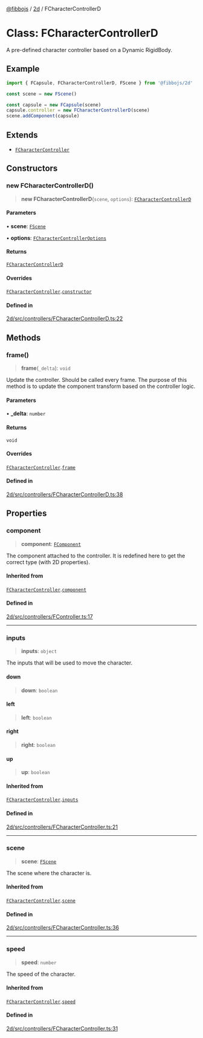 [@fibbojs](/api/index) / [2d](/api/2d) / FCharacterControllerD

# Class: FCharacterControllerD

A pre-defined character controller based on a Dynamic RigidBody.

## Example

```ts
import { FCapsule, FCharacterControllerD, FScene } from '@fibbojs/2d'

const scene = new FScene()

const capsule = new FCapsule(scene)
capsule.controller = new FCharacterControllerD(scene)
scene.addComponent(capsule)
```

## Extends

- [`FCharacterController`](FCharacterController.md)

## Constructors

### new FCharacterControllerD()

> **new FCharacterControllerD**(`scene`, `options`): [`FCharacterControllerD`](FCharacterControllerD.md)

#### Parameters

• **scene**: [`FScene`](FScene.md)

• **options**: [`FCharacterControllerOptions`](../interfaces/FCharacterControllerOptions.md)

#### Returns

[`FCharacterControllerD`](FCharacterControllerD.md)

#### Overrides

[`FCharacterController`](FCharacterController.md).[`constructor`](FCharacterController.md#constructors)

#### Defined in

[2d/src/controllers/FCharacterControllerD.ts:22](https://github.com/fibbojs/fibbo/blob/b496854a6f37e79caf42562bf7512dfda8184f7a/packages/2d/src/controllers/FCharacterControllerD.ts#L22)

## Methods

### frame()

> **frame**(`_delta`): `void`

Update the controller. Should be called every frame.
The purpose of this method is to update the component transform based on the controller logic.

#### Parameters

• **\_delta**: `number`

#### Returns

`void`

#### Overrides

[`FCharacterController`](FCharacterController.md).[`frame`](FCharacterController.md#frame)

#### Defined in

[2d/src/controllers/FCharacterControllerD.ts:38](https://github.com/fibbojs/fibbo/blob/b496854a6f37e79caf42562bf7512dfda8184f7a/packages/2d/src/controllers/FCharacterControllerD.ts#L38)

## Properties

### component

> **component**: [`FComponent`](FComponent.md)

The component attached to the controller.
It is redefined here to get the correct type (with 2D properties).

#### Inherited from

[`FCharacterController`](FCharacterController.md).[`component`](FCharacterController.md#component)

#### Defined in

[2d/src/controllers/FController.ts:17](https://github.com/fibbojs/fibbo/blob/b496854a6f37e79caf42562bf7512dfda8184f7a/packages/2d/src/controllers/FController.ts#L17)

***

### inputs

> **inputs**: `object`

The inputs that will be used to move the character.

#### down

> **down**: `boolean`

#### left

> **left**: `boolean`

#### right

> **right**: `boolean`

#### up

> **up**: `boolean`

#### Inherited from

[`FCharacterController`](FCharacterController.md).[`inputs`](FCharacterController.md#inputs)

#### Defined in

[2d/src/controllers/FCharacterController.ts:21](https://github.com/fibbojs/fibbo/blob/b496854a6f37e79caf42562bf7512dfda8184f7a/packages/2d/src/controllers/FCharacterController.ts#L21)

***

### scene

> **scene**: [`FScene`](FScene.md)

The scene where the character is.

#### Inherited from

[`FCharacterController`](FCharacterController.md).[`scene`](FCharacterController.md#scene)

#### Defined in

[2d/src/controllers/FCharacterController.ts:36](https://github.com/fibbojs/fibbo/blob/b496854a6f37e79caf42562bf7512dfda8184f7a/packages/2d/src/controllers/FCharacterController.ts#L36)

***

### speed

> **speed**: `number`

The speed of the character.

#### Inherited from

[`FCharacterController`](FCharacterController.md).[`speed`](FCharacterController.md#speed)

#### Defined in

[2d/src/controllers/FCharacterController.ts:31](https://github.com/fibbojs/fibbo/blob/b496854a6f37e79caf42562bf7512dfda8184f7a/packages/2d/src/controllers/FCharacterController.ts#L31)
